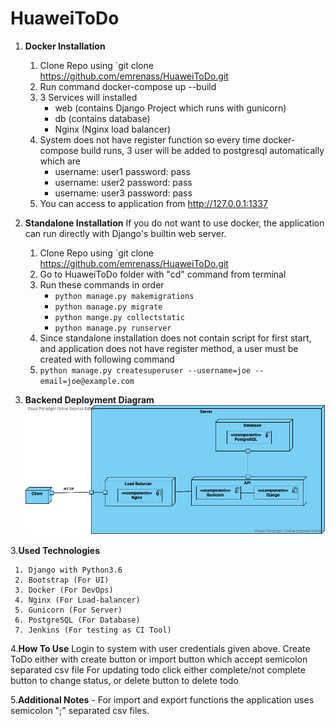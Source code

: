 # HuaweiToDo

 1. **Docker Installation**

	 1. Clone Repo using `git clone https://github.com/emrenass/HuaweiToDo.git
	 2. Run command docker-compose up --build
	 3. 3 Services will installed 
		- web (contains Django Project which runs with gunicorn)
		- db (contains database)
		- Nginx (Nginx load balancer)
	 4. System does not have register function so every time docker-compose build runs, 3 user will be added to postgresql automatically which are
		- username: user1 password: pass
		- username: user2 password: pass
		- username: user3 password: pass
	 5. You can access to application from http://127.0.0.1:1337
 
 2. **Standalone Installation**
	 If you do not want to use docker, the application can run directly with Django's builtin web server.
	 1. Clone Repo using `git clone https://github.com/emrenass/HuaweiToDo.git
	 2. Go to HuaweiToDo folder with "cd" command from terminal
	 3. Run these commands in order
		 - `python manage.py makemigrations`
		 - `python manage.py migrate`
		 - `python mange.py collectstatic`
		 - `python manage.py runserver`
	 4. Since standalone installation does not contain script for first start, and application does not have register method, a user must be created with following command
	 5. `python manage.py createsuperuser --username=joe --email=joe@example.com`

 3. **Backend Deployment Diagram**
	 ![enter image description here](https://raw.githubusercontent.com/emrenass/HuaweiToDo/master/HuaweiToDo.png)

 3.**Used Technologies**
 
	 1. Django with Python3.6
	 2. Bootstrap (For UI)
	 3. Docker (For DevOps)
	 4. Nginx (For Load-balancer)
	 5. Gunicorn (For Server)
	 6. PostgreSQL (For Database)
	 7. Jenkins (For testing as CI Tool)
 
 4.**How To Use**
 Login to system with user credentials given above.
 Create ToDo either with create button or import button which accept semicolon separated csv file
 For updating todo click either complete/not complete button to change status, or delete button to delete todo
 
 5.**Additional Notes**
	 - For import and export functions the application uses semicolon ";" separated csv files.

 
